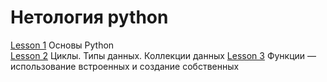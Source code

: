 # Нетология python

 [Lesson 1](lesson_1.ipynb) Основы Python  
 [Lesson 2](lesson_2.ipynb) Циклы. Типы данных. Коллекции данных
 [Lesson 3](lesson_3.ipynb) Функции — использование встроенных и создание собственных
